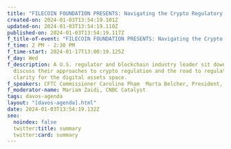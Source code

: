 ```yaml
---
title: "FILECOIN FOUNDATION PRESENTS: Navigating the Crypto Regulatory Landscape"
created-on: 2024-01-03T13:54:19.101Z
updated-on: 2024-01-03T13:54:19.110Z
published-on: 2024-01-03T13:54:19.117Z
f_title-of-event: "FILECOIN FOUNDATION PRESENTS: Navigating the Crypto Regulatory Landscape"
f_time: 2 PM - 2:30 PM
f_time-start: 2024-01-17T13:00:19.125Z
f_day: Wed
f_description: A U.S. regulator and blockchain industry leader sit down to
  discuss their approaches to crypto regulation and the road to regulatory
  clarity for the digital assets space.
f_speakers: CFTC Commissioner Caroline Pham  Marta Belcher, President, Filecoin Foundation
f_moderator-name: Mariam Zaidi, CNBC Catalyst
tags: davos-agenda
layout: "[davos-agenda].html"
date: 2024-01-03T13:54:19.132Z
seo:
  noindex: false
  twitter:title: summary
  twitter:card: summary
---
```

